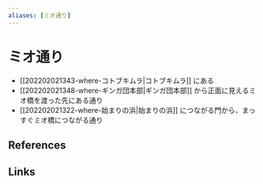 ```yaml
---
aliases: [ミオ通り]
---
```

# ミオ通り

- [[202202021343-where-コトブキムラ|コトブキムラ]] にある
- [[202202021348-where-ギンガ団本部|ギンガ団本部]] から正面に見えるミオ橋を渡った先にある通り
- [[202202021322-where-始まりの浜|始まりの浜]] につながる門から、まっすぐミオ橋につながる通り

## References



## Links


